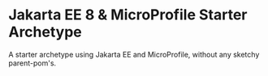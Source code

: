# Jakarta EE 8 & MicroProfile Starter Archetype
A starter archetype using Jakarta EE and MicroProfile, without any sketchy parent-pom's.

